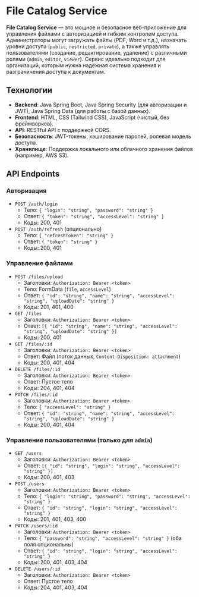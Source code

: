 # File Catalog Service

**File Catalog Service** — это мощное и безопасное веб-приложение для управления файлами с авторизацией и гибким контролем доступа. Администраторы могут загружать файлы (PDF, Word и т.д.), назначать уровни доступа (`public`, `restricted`, `private`), а также управлять пользователями (создание, редактирование, удаление) с различными ролями (`admin`, `editor`, `viewer`). Сервис идеально подходит для организаций, которым нужна надёжная система хранения и разграничения доступа к документам.

## Технологии
- **Backend**: Java Spring Boot, Java Spring Security (для авторизации и JWT), Java Spring Data (для работы с базой данных).
- **Frontend**: HTML, CSS (Tailwind CSS), JavaScript (чистый, без фреймворков).
- **API**: RESTful API с поддержкой CORS.
- **Безопасность**: JWT-токены, хэширование паролей, ролевая модель доступа.
- **Хранилище**: Поддержка локального или облачного хранения файлов (например, AWS S3).

## API Endpoints

### Авторизация
- `POST /auth/login`
  - Тело: `{ "login": "string", "password": "string" }`
  - Ответ: `{ "token": "string", "accessLevel": "string" }`
  - Коды: 200, 401
- `POST /auth/refresh` (опционально)
  - Тело: `{ "refreshToken": "string" }`
  - Ответ: `{ "token": "string" }`
  - Коды: 200, 401

### Управление файлами
- `POST /files/upload`
  - Заголовки: `Authorization: Bearer <token>`
  - Тело: FormData (`file`, `accessLevel`)
  - Ответ: `{ "id": "string", "name": "string", "accessLevel": "string", "uploadDate": "string" }`
  - Коды: 201, 401, 400
- `GET /files`
  - Заголовки: `Authorization: Bearer <token>`
  - Ответ: `[{ "id": "string", "name": "string", "accessLevel": "string", "uploadDate": "string" }]`
  - Коды: 200, 401
- `GET /files/:id`
  - Заголовки: `Authorization: Bearer <token>`
  - Ответ: Файл (поток данных, `Content-Disposition: attachment`)
  - Коды: 200, 401, 404
- `DELETE /files/:id`
  - Заголовки: `Authorization: Bearer <token>`
  - Ответ: Пустое тело
  - Коды: 204, 401, 404
- `PATCH /files/:id`
  - Заголовки: `Authorization: Bearer <token>`
  - Тело: `{ "accessLevel": "string" }`
  - Ответ: `{ "id": "string", "name": "string", "accessLevel": "string", "uploadDate": "string" }`
  - Коды: 200, 401, 404

### Управление пользователями (только для `admin`)
- `GET /users`
  - Заголовки: `Authorization: Bearer <token>`
  - Ответ: `[{ "id": "string", "login": "string", "accessLevel": "string" }]`
  - Коды: 200, 401, 403
- `POST /users`
  - Заголовки: `Authorization: Bearer <token>`
  - Тело: `{ "login": "string", "password": "string", "accessLevel": "string" }`
  - Ответ: `{ "id": "string", "login": "string", "accessLevel": "string" }`
  - Коды: 201, 401, 403, 400
- `PATCH /users/:id`
  - Заголовки: `Authorization: Bearer <token>`
  - Тело: `{ "password": "string", "accessLevel": "string" }` (оба поля опциональны)
  - Ответ: `{ "id": "string", "login": "string", "accessLevel": "string" }`
  - Коды: 200, 401, 403, 404
- `DELETE /users/:id`
  - Заголовки: `Authorization: Bearer <token>`
  - Ответ: Пустое тело
  - Коды: 204, 401, 403, 404